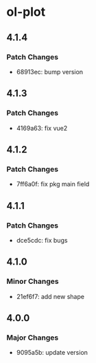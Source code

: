 # ol-plot

## 4.1.4

### Patch Changes

- 68913ec: bump version

## 4.1.3

### Patch Changes

- 4169a63: fix vue2

## 4.1.2

### Patch Changes

- 7ff6a0f: fix pkg main field

## 4.1.1

### Patch Changes

- dce5cdc: fix bugs

## 4.1.0

### Minor Changes

- 21ef6f7: add new shape

## 4.0.0

### Major Changes

- 9095a5b: update version
